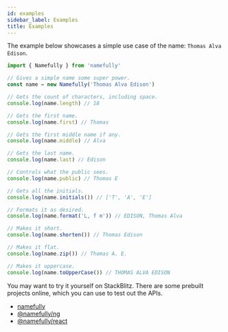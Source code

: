 ```yaml
---
id: examples
sidebar_label: Examples
title: Examples
---
```


The example below showcases a simple use case of the name: `Thomas Alva Edison`.

```ts
import { Namefully } from 'namefully'

// Gives a simple name some super power.
const name = new Namefully('Thomas Alva Edison')

// Gets the count of characters, including space.
console.log(name.length) // 18

// Gets the first name.
console.log(name.first) // Thomas

// Gets the first middle name if any.
console.log(name.middle) // Alva

// Gets the last name.
console.log(name.last) // Edison

// Controls what the public sees.
console.log(name.public) // Thomas E

// Gets all the initials.
console.log(name.initials()) // ['T', 'A', 'E']

// Formats it as desired.
console.log(name.format('L, f m')) // EDISON, Thomas Alva

// Makes it short.
console.log(name.shorten()) // Thomas Edison

// Makes it flat.
console.log(name.zip()) // Thomas A. E.

// Makes it uppercase.
console.log(name.toUpperCase()) // THOMAS ALVA EDISON
```

You may want to try it yourself on StackBlitz. There are some prebuilt projects
online, which you can use to test out the APIs.

- [namefully](https://stackblitz.com/edit/namefully)
- [@namefully/ng](https://stackblitz.com/edit/namefully-ng)
- [@namefully/react](https://stackblitz.com/edit/namefully-react)
